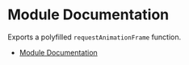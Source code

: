 # Module Documentation

Exports a polyfilled `requestAnimationFrame` function.

- [Module Documentation](docs/DOM/RequestAnimationFrame.md)


